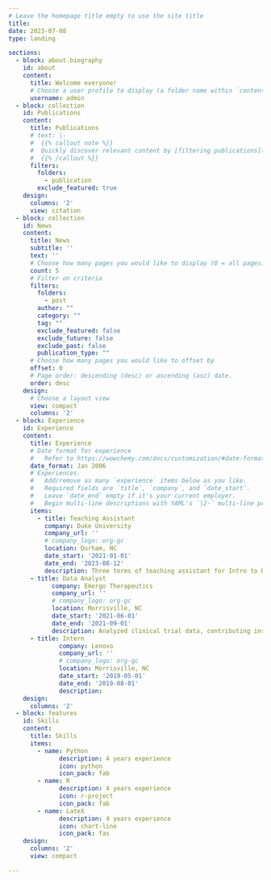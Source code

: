 ```yaml
---
# Leave the homepage title empty to use the site title
title:
date: 2023-07-08
type: landing

sections:
  - block: about.biography
    id: about
    content:
      title: Welcome everyone!
      # Choose a user profile to display (a folder name within `content/authors/`)
      username: admin
  - block: collection
    id: Publications
    content:
      title: Publications
      # text: |-
      #  {{% callout note %}}
      #  Quickly discover relevant content by [filtering publications](./publication/).
      #  {{% /callout %}}
      filters:
        folders:
          - publication
        exclude_featured: true
    design:
      columns: '2'
      view: citation
  - block: collection
    id: News
    content:
      title: News
      subtitle: ''
      text: ''
      # Choose how many pages you would like to display (0 = all pages)
      count: 5
      # Filter on criteria
      filters:
        folders:
          - post
        author: ""
        category: ""
        tag: ""
        exclude_featured: false
        exclude_future: false
        exclude_past: false
        publication_type: ""
      # Choose how many pages you would like to offset by
      offset: 0
      # Page order: descending (desc) or ascending (asc) date.
      order: desc
    design:
      # Choose a layout view
      view: compact
      columns: '2'
  - block: Experience
    id: Experience
    content:
      title: Experience
      # Date format for experience
      #   Refer to https://wowchemy.com/docs/customization/#date-format
      date_format: Jan 2006
      # Experiences.
      #   Add/remove as many `experience` items below as you like.
      #   Required fields are `title`, `company`, and `date_start`.
      #   Leave `date_end` empty if it's your current employer.
      #   Begin multi-line descriptions with YAML's `|2-` multi-line prefix.
      items:
        - title: Teaching Assistant
          company: Duke University
          company_url: ''
          # company_logo: org-gc
          location: Durham, NC
          date_start: '2021-01-01'
          date_end: '2023-08-12'
          description: Three terms of teaching assistant for Intro to Data Science (STA199) and Mathematical Statistics (STA432).
      - title: Data Analyst
            company: Emergo Therapeutics
            company_url: ''
            # company_logo: org-gc
            location: Morrisville, NC
            date_start: '2021-06-01'
            date_end: '2021-09-01'
            description: Analyzed clinical trial data, contributing insights guiding Emergo's decision-making process in clinical trials.
      - title: Intern
              company: Lenovo
              company_url: ''
              # company_logo: org-gc
              location: Morrisville, NC
              date_start: '2019-05-01'
              date_end: '2019-08-01'
              description: 
    design:
      columns: '2'
  - block: features
    id: Skills
    content:
      title: Skills
      items:
        - name: Python
              description: 4 years experience
              icon: python
              icon_pack: fab
        - name: R
              description: 4 years experience
              icon: r-project
              icon_pack: fab
        - name: LateX
              description: 4 years experience
              icon: chart-line
              icon_pack: fas
    design:
      columns: '2'
      view: compact

---
```

